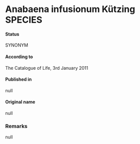 # Anabaena infusionum Kützing SPECIES

#### Status
SYNONYM

#### According to
The Catalogue of Life, 3rd January 2011

#### Published in
null

#### Original name
null

### Remarks
null